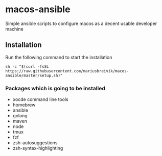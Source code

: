 # macos-ansible
Simple ansible scripts to configure macos as a decent usable developer machine

## Installation

Run the following command to start the installation

```
sh -c "$(curl -fsSL https://raw.githubusercontent.com/mariusbreivik/macos-ansible/master/setup.sh)"
```

### Packages which is going to be installed
- xocde command line tools
- homebrew
- ansible
- golang
- maven
- node
- tmux
- fzf
- zsh-autosuggestions
- zsh-syntax-highlighting

